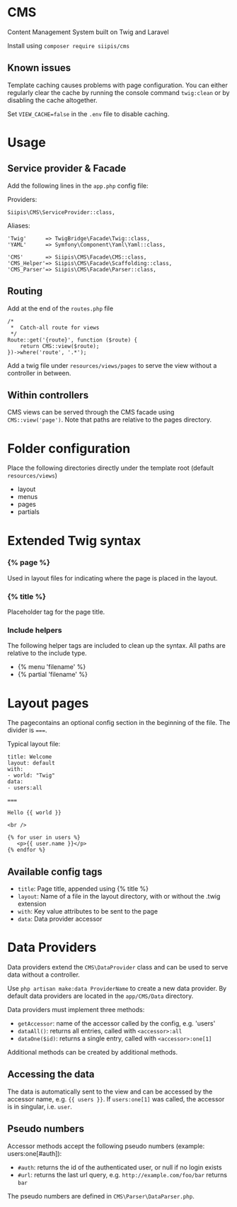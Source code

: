 # CMS
Content Management System built on Twig and Laravel

Install using `composer require siipis/cms`

## Known issues
Template caching causes problems with page configuration. You can either regularly clear the cache by running the console command `twig:clean` or by disabling the cache altogether.

Set `VIEW_CACHE=false` in the `.env` file to disable caching.

# Usage
## Service provider & Facade
Add the following lines in the `app.php` config file:

Providers:
    
    Siipis\CMS\ServiceProvider::class,
    

Aliases:
    
    'Twig'      => TwigBridge\Facade\Twig::class,
    'YAML'      => Symfony\Component\Yaml\Yaml::class,
     
    'CMS'       => Siipis\CMS\Facade\CMS::class,
    'CMS_Helper'=> Siipis\CMS\Facade\Scaffolding::class,
    'CMS_Parser'=> Siipis\CMS\Facade\Parser::class,

## Routing
Add at the end of the `routes.php` file

    /*
     *  Catch-all route for views
     */
    Route::get('{route}', function ($route) {
        return CMS::view($route);
    })->where('route', '.*');
    
Add a twig file under `resources/views/pages` to serve the view without a controller in between.

## Within controllers
CMS views can be served through the CMS facade using `CMS::view('page')`. Note that paths are relative to the pages directory.

# Folder configuration
Place the following directories directly under the template root (default `resources/views`)

* layout
* menus
* pages
* partials

# Extended Twig syntax
### {% page %}
Used in layout files for indicating where the page is placed in the layout.

### {% title %}
Placeholder tag for the page title.

### Include helpers
The following helper tags are included to clean up the syntax. All paths are relative to the include type.

* {% menu 'filename' %}
* {% partial 'filename' %}

# Layout pages
The pagecontains an optional config section in the beginning of the file. The divider is `===`.

Typical layout file:
    
    title: Welcome
    layout: default
    with: 
    - world: "Twig"
    data:
    - users:all
    
    ===
    
    Hello {{ world }}
    
    <br />
    
    {% for user in users %}
       <p>{{ user.name }}</p>
    {% endfor %}
    

## Available config tags
* `title`: Page title, appended using {% title %}
* `layout`: Name of a file in the layout directory, with or without the .twig extension
* `with`: Key value attributes to be sent to the page
* `data`: Data provider accessor

# Data Providers
Data providers extend the `CMS\DataProvider` class and can be used to serve data without a controller.

Use `php artisan make:data ProviderName` to create a new data provider. By default data providers are located in the `app/CMS/Data` directory.

Data providers must implement three methods:
* `getAccessor`: name of the accessor called by the config, e.g. 'users'
* `dataAll()`: returns all entries, called with `<accessor>:all`
* `dataOne($id)`: returns a single entry, called with `<accessor>:one[1]`

Additional methods can be created by additional methods. 

## Accessing the data
The data is automatically sent to the view and can be accessed by the accessor name, e.g. `{{ users }}`. If `users:one[1]` was called, the accessor is in singular, i.e. `user`.

## Pseudo numbers
Accessor methods accept the following pseudo numbers (example: users:one[#auth]):

* `#auth`: returns the id of the authenticated user, or null if no login exists
* `#url`: returns the last url query, e.g. `http://example.com/foo/bar` returns `bar`

The pseudo numbers are defined in `CMS\Parser\DataParser.php`.

